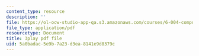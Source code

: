 ```yaml
---
content_type: resource
description: ''
file: https://ol-ocw-studio-app-qa.s3.amazonaws.com/courses/6-004-computation-structures-spring-2017/5a0badac5e9b7a23d3ea8141e9d8379c_tjIFsdM-hBA.pdf
file_type: application/pdf
resourcetype: Document
title: 3play pdf file
uid: 5a0badac-5e9b-7a23-d3ea-8141e9d8379c
---
```

